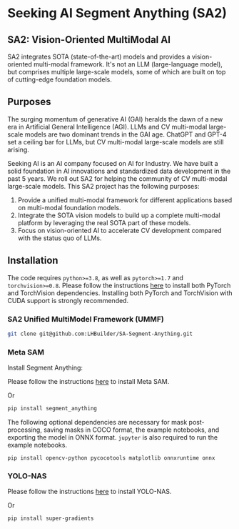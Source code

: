 # Seeking AI Segment Anything (SA2)
## SA2: Vision-Oriented MultiModal AI


SA2 integrates SOTA (state-of-the-art) models and provides a vision-oriented multi-modal framework. It's not an LLM (large-language model), but comprises multiple large-scale models, some of which are built on top of cutting-edge foundation models.

## Purposes
The surging momentum of generative AI (GAI) heralds the dawn of a new era in Artificial General Intelligence (AGI). LLMs and CV multi-modal large-scale models are two dominant trends in the GAI age. ChatGPT and GPT-4 set a ceiling bar for LLMs, but CV multi-modal large-scale models are still arising.

Seeking AI is an AI company focused on AI for Industry. We have built a solid foundation in AI innovations and standardized data development in the past 5 years. We roll out SA2 for helping the community of CV multi-modal large-scale models. This SA2 project has the following purposes:

1. Provide a unified multi-modal framework for different applications based on multi-modal foundation models.
2. Integrate the SOTA vision models to build up a complete multi-modal platform by leveraging the real SOTA part of these models.
3. Focus on vision-oriented AI to accelerate CV development compared with the status quo of LLMs.


## Installation

The code requires `python>=3.8`, as well as `pytorch>=1.7` and `torchvision>=0.8`. Please follow the instructions [here](https://pytorch.org/get-started/locally/) to install both PyTorch and TorchVision dependencies. Installing both PyTorch and TorchVision with CUDA support is strongly recommended.

### SA2 Unified MultiModel Framework (UMMF)

```bash
git clone git@github.com:LHBuilder/SA-Segment-Anything.git
```

### Meta SAM
Install Segment Anything:

Please follow the instructions [here](https://github.com/LHBuilder/SA-Segment-Anything/blob/main/SAM/README.md) to install Meta SAM.

Or

```bash
pip install segment_anything
```


The following optional dependencies are necessary for mask post-processing, saving masks in COCO format, the example notebooks, and exporting the model in ONNX format. `jupyter` is also required to run the example notebooks.

```
pip install opencv-python pycocotools matplotlib onnxruntime onnx
```

### YOLO-NAS
Please follow the instructions [here](https://github.com/LHBuilder/SA-Segment-Anything/blob/main/YOLO/README.md) to install YOLO-NAS.

Or 

```bash
pip install super-gradients
```
